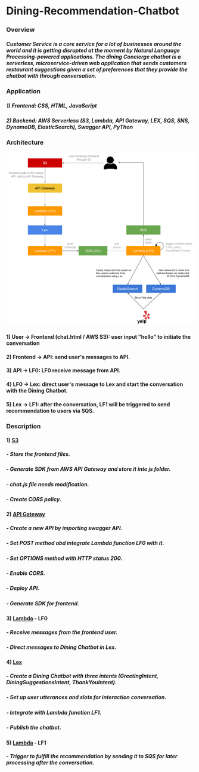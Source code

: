 # Dining-Recommendation-Chatbot

### Overview
##### Customer Service is a core service for a lot of businesses around the world and it is getting disrupted at the moment by Natural Language Processing-powered applications. The dining Concierge chatbot is a serverless, microservice-driven web application that sends customers restaurant suggestions given a set of preferences that they provide the chatbot with through conversation. 

### Application
##### 1) Frontend: CSS, HTML, JavaScript
##### 2) Backend: AWS Serverless (S3, Lambda, API Gateway, LEX, SQS, SNS, DynamoDB, ElasticSearch), Swagger API, PyThon

### Architecture
![image](https://github.com/jyincheng/Dining-Recommendation-Chatbot/blob/main/architecture.png)
#### 1) User -> Frontend (chat.html / AWS S3): user input "hello" to initiate the conversation
#### 2) Frontend -> API: send user's messages to API.
#### 3) API -> LF0: LF0 receive message from API.
#### 4) LF0 -> Lex: direct user's message to Lex and start the conversation with the Dining Chatbot.
#### 5) Lex -> LF1: after the conversation, LF1 will be triggered to send recommendation to users via SQS.

### Description
#### 1) [S3](https://s3.console.aws.amazon.com/s3/)
#####    - Store the frontend files.
#####    - Generate SDK from AWS API Gateway and store it into js folder.
#####    - chat.js file needs modification.
#####    - Create CORS policy.
#### 2) [API Gateway](https://s3.console.aws.amazon.com/apigateway/)
#####    - Create a new API by importing swagger API.
#####    - Set POST method abd integrate Lambda function LF0 with it.
#####    - Set OPTIONS method with HTTP status 200.
#####    - Enable CORS.
#####    - Deploy API.
#####    - Generate SDK for frontend.
#### 3) [Lambda](https://s3.console.aws.amazon.com/lambda/) - LF0
#####    - Receive messages from the frontend user.
#####    - Direct messages to Dining Chatbot in Lex.
#### 4) [Lex](https://s3.console.aws.amazon.com/lex/)
#####    - Create a Dining Chatbot with three intents (GreetingIntent, DiningSuggestionsIntent, ThankYouIntent).
#####    - Set up user utterances and slots for interaction conversation. 
#####    - Integrate with Lambda function LF1.
#####    - Publish the chatbot.
#### 5) [Lambda](https://s3.console.aws.amazon.com/lambda/) - LF1
#####    - Trigger to fulfill the recommendation by sending it to SQS for later processing after the conversation.
